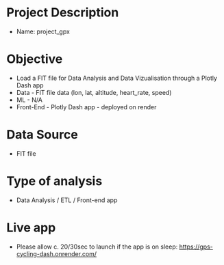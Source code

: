 # Project Description
- Name: project_gpx
# Objective
- Load a FIT file for Data Analysis and Data Vizualisation through a Plotly Dash app
- Data - FIT file data (lon, lat, altitude, heart_rate, speed)
- ML - N/A
- Front-End - Plotly Dash app - deployed on render
# Data Source
- FIT file
# Type of analysis
- Data Analysis / ETL / Front-end app

# Live app
- Please allow c. 20/30sec to launch if the app is on sleep: https://gps-cycling-dash.onrender.com/

